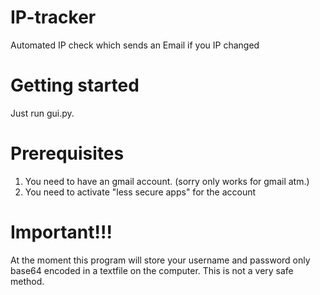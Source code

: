 # IP-tracker
Automated IP check which sends an Email if you IP changed

# Getting started
Just run gui.py.

# Prerequisites
1. You need to have an gmail account. (sorry only works for gmail atm.)
2. You need to activate "less secure apps" for the account

# Important!!!
At the moment this program will store your username and password only base64 encoded in a textfile on the computer. This is not a very safe method.
